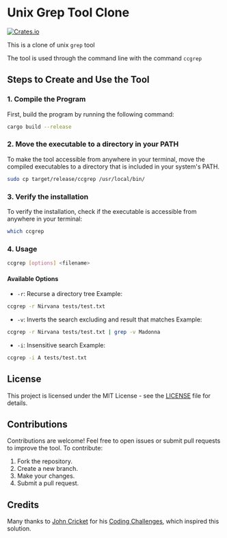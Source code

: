 # Unix Grep Tool Clone
[![Crates.io](https://img.shields.io/crates/v/ccgrep.svg)](https://crates.io/crates/ccgrep)

This is a clone of unix `grep` tool

The tool is used through the command line with the command `ccgrep`

## Steps to Create and Use the Tool

### 1. Compile the Program

First, build the program by running the following command:

```bash
cargo build --release
```

### 2. Move the executable to a directory in your PATH

To make the tool accessible from anywhere in your terminal, move the compiled executables to a directory that is included in your system's PATH.

```bash
sudo cp target/release/ccgrep /usr/local/bin/
```

### 3. Verify the installation

To verify the installation, check if the executable is accessible from anywhere in your terminal:

```bash
which ccgrep
```


### 4. Usage

```bash
ccgrep [options] <filename>
```

#### Available Options
- `-r`: Recurse a directory tree
  Example:
```bash
ccgrep -r Nirvana tests/test.txt
```

- `-v`: Inverts the search excluding and result that matches
  Example:
```bash
ccgrep -r Nirvana tests/test.txt | grep -v Madonna
```

- `-i`: Insensitive search
  Example:
```bash
ccgrep -i A tests/test.txt
```

## License

This project is licensed under the MIT License - see the [LICENSE](LICENSE) file for details.

## Contributions

Contributions are welcome! Feel free to open issues or submit pull requests to improve the tool. To contribute:

1. Fork the repository.
2. Create a new branch.
3. Make your changes.
4. Submit a pull request.

## Credits

Many thanks to [John Cricket](https://github.com/JohnCrickett) for his [Coding Challenges](https://codingchallenges.fyi/challenges/challenge-load-balancer), which inspired this solution.
